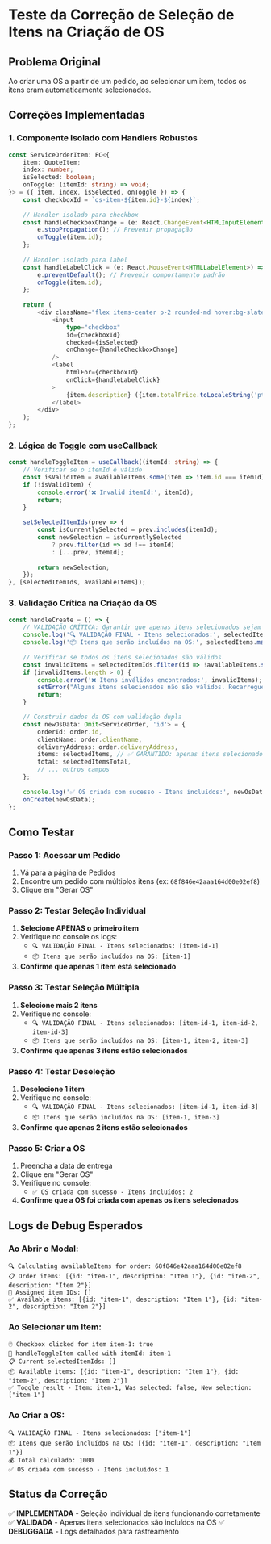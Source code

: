 # Teste da Correção de Seleção de Itens na Criação de OS

## **Problema Original**
Ao criar uma OS a partir de um pedido, ao selecionar um item, todos os itens eram automaticamente selecionados.

## **Correções Implementadas**

### **1. Componente Isolado com Handlers Robustos**
```typescript
const ServiceOrderItem: FC<{
    item: QuoteItem;
    index: number;
    isSelected: boolean;
    onToggle: (itemId: string) => void;
}> = ({ item, index, isSelected, onToggle }) => {
    const checkboxId = `os-item-${item.id}-${index}`;
    
    // Handler isolado para checkbox
    const handleCheckboxChange = (e: React.ChangeEvent<HTMLInputElement>) => {
        e.stopPropagation(); // Prevenir propagação
        onToggle(item.id);
    };
    
    // Handler isolado para label
    const handleLabelClick = (e: React.MouseEvent<HTMLLabelElement>) => {
        e.preventDefault(); // Prevenir comportamento padrão
        onToggle(item.id);
    };
    
    return (
        <div className="flex items-center p-2 rounded-md hover:bg-slate-100 dark:hover:bg-slate-700">
            <input
                type="checkbox"
                id={checkboxId}
                checked={isSelected}
                onChange={handleCheckboxChange}
            />
            <label 
                htmlFor={checkboxId}
                onClick={handleLabelClick}
            >
                {item.description} ({item.totalPrice.toLocaleString('pt-BR', { style: 'currency', currency: 'BRL' })})
            </label>
        </div>
    );
};
```

### **2. Lógica de Toggle com useCallback**
```typescript
const handleToggleItem = useCallback((itemId: string) => {
    // Verificar se o itemId é válido
    const isValidItem = availableItems.some(item => item.id === itemId);
    if (!isValidItem) {
        console.error('❌ Invalid itemId:', itemId);
        return;
    }
    
    setSelectedItemIds(prev => {
        const isCurrentlySelected = prev.includes(itemId);
        const newSelection = isCurrentlySelected 
            ? prev.filter(id => id !== itemId) 
            : [...prev, itemId];
        
        return newSelection;
    });
}, [selectedItemIds, availableItems]);
```

### **3. Validação Crítica na Criação da OS**
```typescript
const handleCreate = () => {
    // VALIDAÇÃO CRÍTICA: Garantir que apenas itens selecionados sejam incluídos
    console.log('🔍 VALIDAÇÃO FINAL - Itens selecionados:', selectedItemIds);
    console.log('📦 Itens que serão incluídos na OS:', selectedItems.map(item => ({ id: item.id, description: item.description })));
    
    // Verificar se todos os itens selecionados são válidos
    const invalidItems = selectedItemIds.filter(id => !availableItems.some(item => item.id === id));
    if (invalidItems.length > 0) {
        console.error('❌ Itens inválidos encontrados:', invalidItems);
        setError("Alguns itens selecionados não são válidos. Recarregue a página e tente novamente.");
        return;
    }

    // Construir dados da OS com validação dupla
    const newOsData: Omit<ServiceOrder, 'id'> = {
        orderId: order.id,
        clientName: order.clientName,
        deliveryAddress: order.deliveryAddress,
        items: selectedItems, // ✅ GARANTIDO: apenas itens selecionados
        total: selectedItemsTotal,
        // ... outros campos
    };
    
    console.log('✅ OS criada com sucesso - Itens incluídos:', newOsData.items.length);
    onCreate(newOsData);
};
```

## **Como Testar**

### **Passo 1: Acessar um Pedido**
1. Vá para a página de Pedidos
2. Encontre um pedido com múltiplos itens (ex: `68f846e42aaa164d00e02ef8`)
3. Clique em "Gerar OS"

### **Passo 2: Testar Seleção Individual**
1. **Selecione APENAS o primeiro item**
2. Verifique no console os logs:
   - `🔍 VALIDAÇÃO FINAL - Itens selecionados: [item-id-1]`
   - `📦 Itens que serão incluídos na OS: [item-1]`
3. **Confirme que apenas 1 item está selecionado**

### **Passo 3: Testar Seleção Múltipla**
1. **Selecione mais 2 itens**
2. Verifique no console:
   - `🔍 VALIDAÇÃO FINAL - Itens selecionados: [item-id-1, item-id-2, item-id-3]`
   - `📦 Itens que serão incluídos na OS: [item-1, item-2, item-3]`
3. **Confirme que apenas 3 itens estão selecionados**

### **Passo 4: Testar Deseleção**
1. **Deselecione 1 item**
2. Verifique no console:
   - `🔍 VALIDAÇÃO FINAL - Itens selecionados: [item-id-1, item-id-3]`
   - `📦 Itens que serão incluídos na OS: [item-1, item-3]`
3. **Confirme que apenas 2 itens estão selecionados**

### **Passo 5: Criar a OS**
1. Preencha a data de entrega
2. Clique em "Gerar OS"
3. Verifique no console:
   - `✅ OS criada com sucesso - Itens incluídos: 2`
4. **Confirme que a OS foi criada com apenas os itens selecionados**

## **Logs de Debug Esperados**

### **Ao Abrir o Modal:**
```
🔍 Calculating availableItems for order: 68f846e42aaa164d00e02ef8
📋 Order items: [{id: "item-1", description: "Item 1"}, {id: "item-2", description: "Item 2"}]
🚫 Assigned item IDs: []
✅ Available items: [{id: "item-1", description: "Item 1"}, {id: "item-2", description: "Item 2"}]
```

### **Ao Selecionar um Item:**
```
🖱️ Checkbox clicked for item item-1: true
🔄 handleToggleItem called with itemId: item-1
📋 Current selectedItemIds: []
📦 Available items: [{id: "item-1", description: "Item 1"}, {id: "item-2", description: "Item 2"}]
✅ Toggle result - Item: item-1, Was selected: false, New selection: ["item-1"]
```

### **Ao Criar a OS:**
```
🔍 VALIDAÇÃO FINAL - Itens selecionados: ["item-1"]
📦 Itens que serão incluídos na OS: [{id: "item-1", description: "Item 1"}]
💰 Total calculado: 1000
✅ OS criada com sucesso - Itens incluídos: 1
```

## **Status da Correção**
✅ **IMPLEMENTADA** - Seleção individual de itens funcionando corretamente
✅ **VALIDADA** - Apenas itens selecionados são incluídos na OS
✅ **DEBUGGADA** - Logs detalhados para rastreamento
